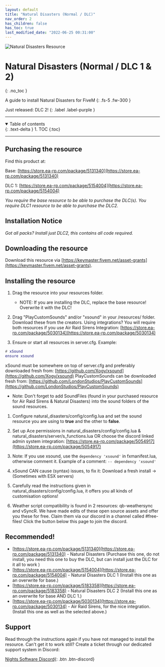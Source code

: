 ```yaml
---
layout: default
title: "Natural Disasters (Normal / DLC)"
nav_order: 2
has_children: false
has_toc: true
last_modified_date: "2022-06-25 00:31:00"
---
```


<img class="cover-img" src="/assets/img/naturalDisasters.gif" alt="Natural Disasters Resource" draggable="false">

# Natural Disasters (Normal / DLC 1 & 2)
{: .no_toc }

A guide to install Natural Disasters for FiveM
{: .fs-5 .fw-300 }

Just released: DLC 2!
{: .label .label-purple }

---

<details open markdown="block">
  <summary>
    Table of contents
  </summary>
  {: .text-delta }
1. TOC
{:toc}
</details>

---

## Purchasing the resource

Find this product at:

Base: [https://store.ea-rp.com/package/5131340](https://store.ea-rp.com/package/5131340)

DLC 1: [https://store.ea-rp.com/package/5154004](https://store.ea-rp.com/package/5154004)

*You require the base resource to be able to purchase the DLC(s).*
*You require DLC1 resource to be able to purchase the DLC2.*

## Installation Notice
*Got all packs? Install just DLC2, this contains all code required.*

## Downloading the resource

Download this resource via [https://keymaster.fivem.net/asset-grants](https://keymaster.fivem.net/asset-grants).

## Installing the resource

1. Drag the resource into your resources folder.
    - NOTE: If you are installing the DLC, replace the base resource! Overwrite it with the DLC!

1. Drag "PlayCustomSounds" and/or "xsound" in your /resources/ folder. Download these from the creators. Using integrations? You will require both resources if you use Air Raid Sirens 
Integration: [https://store.ea-rp.com/package/5030134](https://store.ea-rp.com/package/5030134)

1. Ensure or start all resources in server.cfg. 
Example:
```lua
# xSound
ensure xsound
```
xSound must be somewhere on top of server.cfg and preferably downloaded fresh from: [https://github.com/Xogy/xsound](https://github.com/Xogy/xsound)
PlayCustomSounds can be downloaded fresh from: [https://github.com/LondonStudios/PlayCustomSounds](https://github.com/LondonStudios/PlayCustomSounds)
* Note: Don't forget to add SoundFiles (found in your purchased resource for Air Raid Sirens & Natural Disasters) into the sound folders of the sound resources.

1. Configure natural_disasters/config/config.lua and set the sound resource you are using to **true** and the other to **false**.

1. Set up Ace permissions in natural_disasters/config/config.lua & natural_disasters/server/s_functions.lua OR choose the discord linked admin system integration: 
[https://store.ea-rp.com/package/5054917](https://store.ea-rp.com/package/5054917)

1. Note: If you use xsound, use the `dependency 'xsound'` in fxmanifest.lua, otherwise comment it.
Example of a comment: `-- dependency 'xsound'`

1. xSound CAN cause (syntax) issues, to fix it: Download a fresh install ->  (Sometimes with ESX servers)

1. Carefully read the instructions given in natural_disasters/config/config.lua, it offers you all kinds of customisation options!

1. Weather script compatibility is found in 2 resources: qb-weathersync and vSyncR. We have made edits of these open source assets and offer you these for free. Claim them via our discord in a channel called #free-files! Click the button below this page to join the discord.

## Recommended!

* [https://store.ea-rp.com/package/5131340](https://store.ea-rp.com/package/5131340) - Natural Disasters (Purchase this one, do not install, you need this one to buy the DLC, but can install just the DLC for it all to work )
* [https://store.ea-rp.com/package/5154004](https://store.ea-rp.com/package/5154004) - Natural Disasters DLC 1 (Install this one as an overwrite for base.)
* [https://store.ea-rp.com/package/5183358](https://store.ea-rp.com/package/5183358) - Natural Disasters DLC 2 (Install this one as an overwrite for base AND DLC 1.)
* [https://store.ea-rp.com/package/5030134](https://store.ea-rp.com/package/5030134) - Air Raid Sirens, for the nice integration. (Install this one as well as the selected above.) 

## Support

Read through the instructions again if you have not managed to install the resource. Can't get it to work still?
Create a ticket through our dedicated support system in Discord: 

[Nights Software Discord](https://ns.ea-rp.com){: .btn .btn-discord}
